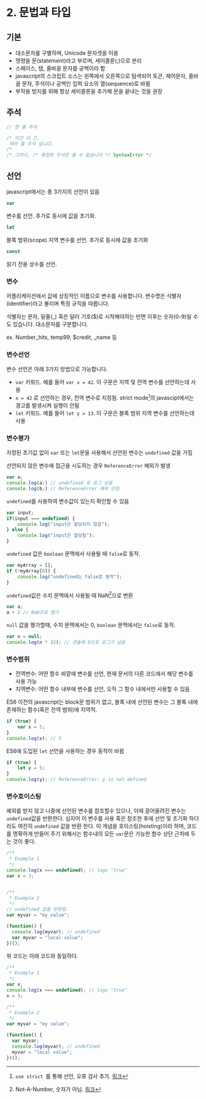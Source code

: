 # 2. 문법과 타입

## 기본

- 대소문자를 구별하며, Unicode 문자셋을 이용
- 명령을 문(statement)라고 부르며, 세미콜론(;)으로 분리
- 스페이스, 탭, 줄바꿈 문자를 공백이라 함
- javascript의 스크립트 소스는 왼쪽에서 오른쪽으로 탐색되어 토큰, 제어문자, 줄바꿈 문자, 주석이나 공백인 입력 요소의 열(sequence)로 바뀜
- 부작용 방지를 위해 항상 세미콜론을 추가해 문을 끝내는 것을 권장

## 주석

```javascript
// 한 줄 주석

/* 이건 더 긴,
 여러 줄 주석 입니다.
/*
/* 그러나, /* 중첩된 주석은 쓸 수 없습니다 */ SyntaxError */
```

## 선언

javascript에서는 총 3가지의 선언이 있음

```javascript
var
```

변수를 선언. 추가로 동시에 값을 초기화.

```javascript
let
```

블록 범위(scope) 지역 변수를 선언. 추가로 동시에 값을 초기화

```javascript
const
```

읽기 전용 상수를 선언.

### 변수

어플리케이션에서 값에 상징적인 이름으로 변수를 사용합니다. 변수명은 식별자(identifier)라고 불리며 특정 규칙을 따릅니다.

식별자는 문자, 밑줄(_) 혹은 달러 기호($)로 시작해야하는 반면 이후는 숫자(0-9)일 수도 있습니다. 대소문자를 구분합니다.

ex. Number_hits, temp99, $credit, _name 등

### 변수선언

변수 선언은 아래 3가지 방법으로 가능합니다.

- `var` 키워드. 예를 들어 `var x = 42`. 이 구문은 지역 및 전역 변수를 선언하는데 사용
- `x = 42` 로 선언하는 경우, 전역 변수로 지정됨. strict mode[^1]의 javascipt에서는 경고를 발생시켜 실행이 안됨
- `let` 키워드. 예를 들어 `let y = 13`. 이 구문은 블록 범위 지역 변수를 선언하는데 사용

[^1]: `use strict `를 통해 선언, 오류 검사 추가. [링크](https://msdn.microsoft.com/ko-kr/library/br230269(v=vs.94).aspx)

### 변수평가

지정된 초기값 없이 `var` 또는 `let`문을 사용해서 선언된 변수는 `undefined` 값을 가짐

선언되지 않은 변수에 접근을 시도하는 경우 `ReferenceError` 예외가 발생

```javascript
var a;
console.log(a;) // undefined 로 로그 남음
console.log(b;) // ReferenceError 예외 던짐
```

`undefined`를 사용하여 변수값이 있는지 확인할 수 있음

```javascript
var input;
if(input === undefined) {
    console.log("input은 할당되지 않음");
} else {
    console.log("input은 할당됨");
}
```

`undefined` 값은 `boolean` 문맥에서 사용될 때 `false`로 동작.

```javascript
var myArray = [];
if (!myArray[0]) {
    console.log("undefined는 false로 동작");
}
```

`undefined`값은 수치 문맥에서 사용될 때 NaN[^2]으로 변환

```javascript
var a;
a + 2 // NaN으로 평가
```

[^2]: Not-A-Number, 숫자가 아님. [링크](https://developer.mozilla.org/ko/docs/Web/JavaScript/Reference/Global_Objects/NaN)

`null` 값을 평가할때, 수치 문맥에서는 0, `boolean` 문맥에서는 `false`로 동작.

```javascript
var n = null;
console.log(n * 32); // 콘솔에 0으로 로그가 남음
```

### 변수범위

- 전역변수: 어떤 함수 바깥에 변수를 선언, 현재 문서의 다른 코드에서 해당 변수를 사용 가능
- 지역변수: 어떤 함수 내부에 변수를 선언, 오직 그 함수 내에서만 사용할 수 있음

ES6 이전의 javascript는 block문 범위가 없고, 블록 내에 선언된 변수는 그 블록 내에 존재하는 함수(혹은 전역 범위)에 지역적.

```javascript
if (true) {
    var x = 5;
}
console.log(x); // 5
```

ES6에 도입된 `let` 선언을 사용하는 경우 동작이 바뀜

```javascript
if (true) {
    let y = 5;
}
console.log(y); // ReferenceError: y is not defined
```

### 변수호이스팅

예외를 받지 않고 나중에 선언된 변수를 참조할수 있으나, 이때 끌어올려진 변수는 `undefined`값을 반환한다. 심지어 이 변수를 사용 혹은 참조한 후에 선언 및 초기화 하더라도 여전히 `undefined` 값을 반환 한다. 이 개념을 호이스팅(hoisting)이라 하며, 코드를 명확하게 만들어 주기 위해서는 함수내의 모든 `var`문은 가능한 함수 상단 근처에 두는 것이 좋다.

```javascript
/**
 * Example 1
 */
console.log(x === undefined); // logs "true"
var x = 3;


/**
 * Example 2
 */
// undefined 값을 반환함.
var myvar = "my value";

(function() {
  console.log(myvar); // undefined
  var myvar = "local value";
})();
```

위 코드는 아래 코드와 동일하다.

```javascript
/**
 * Example 1
 */
var x;
console.log(x === undefined); // logs "true"
x = 3;

/**
 * Example 2
 */
var myvar = "my value";

(function() {
  var myvar;
  console.log(myvar); // undefined
  myvar = "local value";
})();
```

